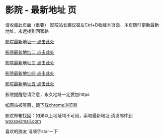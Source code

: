 # 影院 - 最新地址 页

请收藏此页面（重要）
影院站长建议狼友Ctrl+D收藏本页面，本页随时更新最新地址，永远找到回家路

[影院最新地址一 点击此处](https://5gta.buzz/) 

[影院最新地址二 点击此处](https://5gsw.buzz/) 

[影院最新地址三 点击此处](https://5gsx.buzz/) 

[影院最新地址四 点击此处](https://5gsz.buzz/) 

[影院最新地址五 点击此处](https://5gtb.buzz/) 

影院提醒您请注意，永久地址一定要加https

[如网站被屏蔽，请下载chrome浏览器](https://8xe23.com/chrome_93.0.4577.82.apk) 

影院邮箱找回：如果以上地址均不可用，索取最新地址,请发邮件到 woxsx@mail.com

喜欢的狼友 请顺手star一下